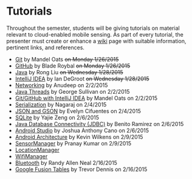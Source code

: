 Tutorials
=========

Throughout the semester, students will be giving tutorials on material relevant to cloud-enabled mobile sensing.
As part of every tutorial, the presenter must create or enhance a [wiki](https://github.com/CourseReps/ECEN489-Spring2015/wiki) page with suitable information, pertinent links, and references.

* [Git](https://github.com/CourseReps/ECEN489-Spring2015/wiki/git) by Mandel Oats ~~on Monday 1/26/2015~~
* [GitHub](https://github.com/CourseReps/ECEN489-Spring2015/wiki/github) by Blade  Roybal ~~on Monday 1/26/2015~~
* [Java](https://github.com/CourseReps/ECEN489-Spring2015/wiki/java) by Rong Liu ~~on Wednesday 1/28/2015~~
* [IntelliJ IDEA](https://github.com/CourseReps/ECEN489-Spring2015/wiki/intellij) by Ian DeGroot ~~on Wednesday 1/28/2015~~
* [Networking](https://github.com/CourseReps/ECEN489-Spring2015/wiki/javanet) by Anudeep on 2/2/2015
* [Java Threads](https://github.com/CourseReps/ECEN489-Spring2015/wiki/threads) by George Sullivan on 2/2/2015
* [Git/GitHub with IntelliJ IDEA](https://github.com/CourseReps/ECEN489-Spring2015/wiki/gitidea) by Mandel Oats on 2/2/2015
* [Serialization](https://github.com/CourseReps/ECEN489-Spring2015/wiki/serialization) by Nagaraj on 2/4/2015
* [JSON and GSON](https://github.com/CourseReps/ECEN489-Spring2015/wiki/json) by Evelyn Cifuentes on 2/4/2015
* [SQLite](https://github.com/CourseReps/ECEN489-Spring2015/wiki/sqlite) by Yajie Zeng on 2/6/2015
* [Java Database Connectivity (JDBC)](https://github.com/CourseReps/ECEN489-Spring2015/wiki/jdbc) by Benito Ramirez on 2/6/2015
* [Android Studio](https://github.com/CourseReps/ECEN489-Spring2015/wiki/androidstudio) by Joshua Anthony Cano on 2/6/2015
* [Android Architecture](https://github.com/CourseReps/ECEN489-Spring2015/wiki/android) by Kevin Wilkens on 2/9/2015
* [SensorManager](https://github.com/CourseReps/ECEN489-Spring2015/wiki/sensor) by Pranay Kumar on 2/9/2015
* [LocationManager](https://github.com/CourseReps/ECEN489-Spring2015/wiki/location)
* [WifiManager](https://github.com/CourseReps/ECEN489-Spring2015/wiki/wifi)
* [Bluetooth](https://github.com/CourseReps/ECEN489-Spring2015/wiki/bluetooth) by Randy Allen Neal 2/16/2015 
* [Google Fusion Tables](https://github.com/CourseReps/ECEN489-Spring2015/wiki/fusiontables) by Trevor Dennis on 2/16/2015
